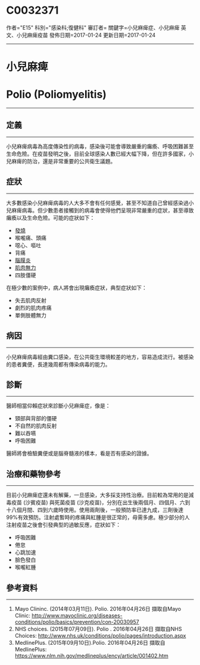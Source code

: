 # C0032371
作者="E15"
科別="感染科;復健科"
審訂者=
關鍵字=小兒麻痺症、小兒麻痺 英文、小兒麻痺疫苗
發佈日期=2017-01-24
更新日期=2017-01-24

----------
# 小兒麻痺
# Polio (Poliomyelitis)
----------
## 定義
----------

小兒麻痺病毒為高度傳染性的病毒，感染後可能會導致嚴重的癱瘓、呼吸困難甚至生命危險。在疫苗發明之後，目前全球感染人數已經大幅下降，但在許多國家，小兒麻痺的防治，還是非常重要的公共衛生議題。

## 症狀
----------

大多數感染小兒麻痺病毒的人大多不會有任何感覺，甚至不知道自己曾經感染過小兒麻痺病毒。但少數患者接觸到的病毒會使得他們呈現非常嚴重的症狀，甚至導致癱瘓以及生命危險。可能的症狀如下：

- [發燒](C0015967)
- 喉嚨痛、頭痛
- 噁心、嘔吐
- 背痛
- [腦膜炎](C0025289)
- [肌肉無力](C0151786)
- 四肢僵硬

在極少數的案例中，病人將會出現癱瘓症狀，典型症狀如下：

- 失去肌肉反射
- 劇烈的肌肉疼痛
- 單側肢體無力
## 病因
----------

小兒麻痺病毒經由糞口感染，在公共衛生環境較差的地方，容易造成流行。被感染的患者糞便，長達幾周都有傳染病毒的能力。

## 診斷
----------

醫師相當仰賴症狀來診斷小兒麻痺症，像是：

- 頸部與背部的僵硬
- 不自然的肌肉反射
- 難以吞嚥
- 呼吸困難

醫師將會檢驗糞便或是腦脊髓液的樣本，看是否有感染的證據。

## 治療和藥物參考
----------

目前小兒麻痺症還未有解藥，一旦感染，大多採支持性治療。目前較為常用的是減毒疫苗 (沙賓疫苗) 與死菌疫苗 (沙克疫苗)，分別在出生後兩個月、四個月、六到十八個月間、四到六歲時使用。使用兩劑後，一般預防率已達九成，三劑後達99%有效預防。注射處暫時的疼痛與紅腫是很正常的，毋需多慮。極少部分的人注射疫苗之後會引發典型的過敏反應，症狀如下：

- 呼吸困難
- 倦怠
- 心跳加速
- 臉色發白
- 喉嚨紅腫
## 參考資料
----------
1. Mayo Clininc. (2014年03月11日). Polio. 2016年04月26日 擷取自Mayo Clinic:
  http://www.mayoclinic.org/diseases-conditions/polio/basics/prevention/con-20030957
2. NHS choices. (2015年07月09日). Polio . 2016年04月26日 擷取自NHS Choices:
  http://www.nhs.uk/conditions/polio/pages/introduction.aspx
3. MedlinePlus. (2015年09月10日).Polio. 2016年04月26日 擷取自MedlinePlus:
  https://www.nlm.nih.gov/medlineplus/ency/article/001402.htm

